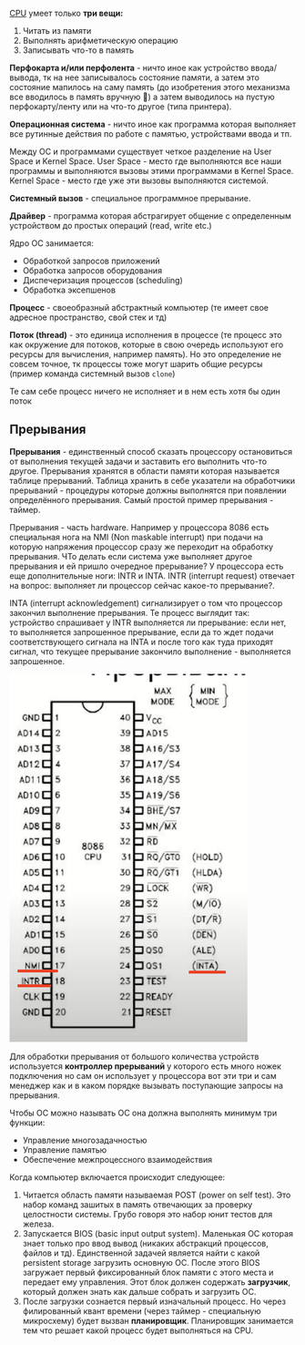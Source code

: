[CPU](../../Hardware/Components/CPU.md)  умеет только **три вещи:**

1. Читать из памяти
2. Выполнять арифметическую операцию
3. Записывать что-то в память

**Перфокарта и/или перфолента** - ничто иное как устройство ввода/вывода, тк на нее записывалось состояние памяти, а затем это состояние мапилось на саму память (до изобретения этого механизма все вводилось в память вручную 😬) а затем выводилось на пустую перфокарту/ленту или на что-то другое (типа принтера).

**Операционная система** - ничто иное как программа которая выполняет все рутинные действия по работе с памятью, устройствами ввода и тп.

Между ОС и программами существует четкое разделение на User Space и Kernel Space. User Space - место где выполняются все наши программы и выполняются вызовы этими программами в Kernel Space. Kernel Space - место где уже эти вызовы выполняются системой.

**Системный вызов** - специальное программное прерывание.

**Драйвер** - программа которая абстрагирует общение с определенным устройством до простых операций (read, write etc.)

Ядро ОС занимается:

- Обработкой запросов приложений
- Обработка запросов оборудования
- Диспечеризация процессов (scheduling)
- Обработка эксепшенов

**Процесс** - своеобразный абстрактный компьютер (те имеет свое адресное пространство, свой стек и тд)

**Поток (thread)** - это единица исполнения в процессе (те процесс это как окружение для потоков, которые в свою очередь используют его ресурсы для вычисления, например память). Но это определение не совсем точное, тк процессы тоже могут шарить общие ресурсы (пример команда системный вызов `clone`)

Те сам себе процесс ничего не исполняет и в нем есть хотя бы один поток

## **Прерывания**

**Прерывания** - единственный способ сказать процессору остановиться от выполнения текущей задачи и заставить его выполнить что-то другое. Прерывания хранятся в области памяти которая называется таблице прерываний. Таблица хранить в себе указатели на обработчики прерываний - процедуры которые должны выполнятся при появлении определённого прерывания. Самый простой пример прерывания - таймер.

Прерывания - часть hardware. Например у процессора 8086 есть специальная нога на NMI (Non maskable interrupt) при подачи на которую напряжения процессор сразу же переходит на обработку прерывания. ЧТо делать если система уже выполняет другое прерывания и ей пришло очередное прерывание? У процессора есть еще дополнительные ноги: INTR и INTA. INTR (interrupt request) отвечает на вопрос: выполняет ли процессор сейчас какое-то прерывание?.

INTA (interrupt acknowledgement) сигнализирует о том что процессор закончил выполнение прерывания. Те процесс выглядит так: устройство спрашивает у INTR выполняется ли прерывание: если нет, то выполняется запрошенное прерывание, если да то ждет подачи соответствующего сигнала на INTA и после того как туда приходят сигнал, что текущее прерывание закончило выполнение - выполняется запрошенное.

![](cpu_info.png)

Для обработки прерывания от большого количества устройств используется **контроллер прерываний** у которого есть много ножек подключения но сам он использует у процессора вот эти три и сам менеджер как и в каком порядке вызывать поступающие запросы на прерывания.

Чтобы ОС можно называть ОС она должна выполнять минимум три функции:

- Управление многозадачностью
- Управление памятью
- Обеспечение межпроцессного взаимодействия

Когда компьютер включается происходит следующее:

1. Читается область памяти называемая POST (power on self test). Это набор команд зашитых в память отвечающих за проверку целостности системы. Грубо говоря это набор юнит тестов для железа.
2. Запускается BIOS (basic input output system). Маленькая ОС которая знает только про ввод вывод (никаких абстракций процессов, файлов и тд). Единственной задачей является найти с какой persistent storage загрузить основную ОС. После этого BIOS загружает первый фиксированный блок памяти с этого места и передает ему управления. Этот блок должен содержать **загрузчик**, который должен знать как дальше собрать и загрузить ОС.
3. После загрузки сознается первый изначальный процесс. Но через филированный квант времени (через таймер - специальную микросхему) будет вызван **планировщик**. Планировщик занимается тем что решает какой процесс будет выполняться на CPU.